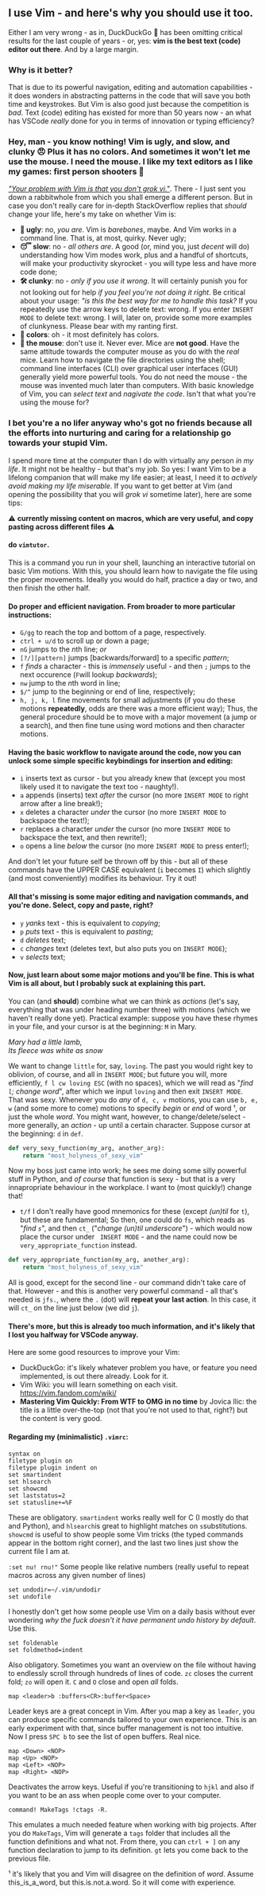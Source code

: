## I use Vim - and here's why you should use it too.

Either I am very wrong - as in, DuckDuckGo 🦆 has been omitting critical results for the last couple of years - or, yes: **vim is the best text (code) editor out there**. And by a large margin.

### Why is it better?

That is due to its powerful navigation, editing and automation capabilities - it does wonders in abstracting patterns in the code that will save you both time and keystrokes. But Vim is also good just because the competition is *bad*. Text (code) editing has existed for more than 50 years now - an what has VSCode *really* done for you in terms of innovation or typing efficiency?

### Hey, man - you know nothing! Vim is ugly, and slow, and clunky 😠 Plus it has no colors. And sometimes it won't let me use the mouse. I need the mouse. I like my text editors as I like my games: first person shooters 🔫

[*"Your problem with Vim is that you don't grok vi."*](https://stackoverflow.com/questions/1218390/what-is-your-most-productive-shortcut-with-vim/1220118#1220118). There - I just sent you down a rabbitwhole from which you shall emerge a different person. But in case you don't really care for in-depth StackOverflow replies that *should* change your life, here's my take on whether Vim is:
 - **👹 ugly**: no, *you are*. Vim is *barebones*, maybe. And Vim works in a command line. That is, at most, quirky. Never ugly;
 - **😴 slow**: no - *all others are*. A good (or, mind you, just *decent* will do) understanding how Vim modes work, plus and a handful of shortcuts, will make your productivity skyrocket - you will type less and have more code done;
 - **🛠 clunky**: no - *only if you use it wrong*. It will certainly punish you for not looking out for help *if you feel you're not doing it right*. Be critical about your usage: *"is this the best way for me to handle this task?* If you repeatedly use the arrow keys to delete text: wrong. If you enter ``INSERT MODE`` to delete text: wrong. I will, later on, provide some more examples of clunkyness. Please bear with my ranting first.
 - **🌈 colors**: oh - it most definitely has colors.
 - **🐁 the mouse**: don't use it. Never ever. Mice are **not good**. Have the same attitude towards the computer mouse as you do with the *real* mice. Learn how to navigate the file directories using the shell; command line interfaces (CLI) over graphical user interfaces (GUI) generally yield more powerful tools. You do not need the mouse - the mouse was invented much later than computers. With basic knowledge of Vim, you can *select text* and *nagivate the code*. Isn't that what you're using the mouse for?

### I bet you're a no lifer anyway who's got no friends because all the efforts into nurturing and caring for a relationship go towards your stupid Vim.

I spend more time at the computer than I do with virtually any person *in my life*. It might not be healthy - but that's my job. So yes: I want Vim to be a lifelong companion that will make my life easier; at least, I need it to *actively avoid making my life miserable*. If you want to get better at Vim (and opening the possibility that you will *grok vi* sometime later), here are some tips:

⚠️ **currently missing content on macros, which are very useful, and copy pasting across different files** ⚠️ 

#### do <code>vimtutor</code>.
This is a command you run in your shell, launching an interactive tutorial on basic Vim motions. With this, you should learn how to navigate the file using the proper movements. Ideally you would do half, practice a day or two, and then finish the other half.

#### Do proper and efficient navigation. From broader to more particular instructions:
 - <code>G/gg</code> to reach the top and bottom of a page, respectively.
 - <code>ctrl + u/d</code> to scroll up or down a page;
 - <code>nG</code> jumps to the *n*th line;
    *or*
 - <code>[?/][pattern]</code> jumps [backwards/forward] to a specific *pattern*;
 - <code>f</code> *finds* a character - this is *immensely* useful - and then ``;`` jumps to the next occurence (``F``will lookup *backwards*);
 - <code>nw</code> jump to the *n*th word in line;
 - <code>$/^</code> jump to the beginning or end of line, respectively;
 - <code>h, j, k, l</code> fine movements for small adjustments (if you do these motions **repeatedly**, odds are there was a more efficient way);
Thus, the general procedure should be to move with a major movement (a jump or a search), and then fine tune using word motions and then character motions.

#### Having the basic workflow to navigate around the code, now you can unlock some simple specific keybindings for insertion and editing:
 - <code>i</code> inserts text as cursor - but you already knew that (except you most likely used it to navigate the text too - naughty!). 
 - <code>a</code> appends (inserts) text *after* the cursor (no more ``INSERT MODE`` to right arrow after a line break!);
 - <code>x</code> deletes a character *under* the cursor (no more ``INSERT MODE`` to backspace the text!);
 - <code>r</code> replaces a character *under* the cursor (no more ``INSERT MODE`` to backspace the text, and then rewrite!);
 - <code>o</code> opens a line *below* the cursor (no more ``INSERT MODE`` to press enter!);

And don't let your future self be thrown off by this - but all of these commands have the UPPER CASE equivalent (``i`` becomes ``I``) which slightly (and most conveniently) modifies its behaviour. Try it out!

#### All that's missing is some major editing and navigation commands, and you're done. Select, copy and paste, right?
 - <code>y</code> *yanks* text - this is equivalent to *copying*;
 - <code>p</code> *puts* text - this is equivalent to *pasting*;
 - <code>d</code> *deletes* text; 
 - <code>c</code> *changes* text (deletes text, but also puts you on ``INSERT MODE``); 
 - <code>v</code> *selects* text;

#### Now, just learn about some major motions and you'll be fine. **This** is what Vim is all about, but I probably suck at explaining this part.

You can (and **should**) combine what we can think as *actions* (let's say, everything that was under heading number three) with motions (which we haven't really done yet). Practical example: suppose you have these rhymes in your file, and your cursor is at the beginning: ``M`` in Mary. 

*Mary had a little lamb,  
   Its fleece was white as snow*

We want to change ``little`` for, say, ``loving``. The past you would right key to oblivion, of course, and all in ``INSERT MODE``; but future you will, more efficiently, ``f l cw loving ESC`` (with no spaces), which we will read as "*find ```l```; change word*", after which we input ``loving`` and then exit ``INSERT MODE``. That was sexy.
Whenever you do *any* of ``d, c, v`` motions, you can use ``b, e, w`` (and some more to come) motions to specify *begin* or *end* of word ¹, or just the whole *word*. You might want, however, to change/delete/select - more generally, an *action* - up until a certain character. Suppose cursor at the beginning: ``d`` in ``def``. 

```python
def very_sexy_function(my_arg, another_arg):
    return "most_holyness_of_sexy_vim"
```

Now my boss just came into work; he sees me doing some silly powerful stuff in Python, and *of course* that function is sexy - but that is a very innapropriate behaviour in the workplace. I want to (most quickly!) change that!
 - <code>t/f</code> I don't really have good mnemonics for these (except *(un)til* for ``t``), but these are fundamental;
So then, one could do ``fs``, which reads as "*find `s`*", and then `ct_` ("*change (un)til underscore*") - which would now place the cursor under ``
INSERT MODE`` - and the name could now be ``very_appropriate_function`` instead.

```python
def very_appropriate_function(my_arg, another_arg):  
    return "most_holyness_of_sexy_vim"
```

All is good, except for the second line - our command didn't take care of that. However - and this is another very powerful command - all that's needed is ``jfs.``, where the ``.`` (dot) will **repeat your last action**. In this case, it will ``ct_`` on the line just below (we did ``j``).

#### There's more, but this is already too much information, and it's likely that I lost you halfway for VSCode anyway.

Here are some good resources to improve your Vim:
- DuckDuckGo: it's likely whatever problem you have, or feature you need implemented, is out there already. Look for it.
- Vim Wiki: you will learn something on each visit. https://vim.fandom.com/wiki/
- **Mastering Vim Quickly: From WTF to OMG in no time** by Jovica Ilic: the title is a little over-the-top (not that you're not used to that, right?) but the content is very good.

#### Regarding my (minimalistic) ``.vimrc``:

```vimscript
syntax on
filetype plugin on
filetype plugin indent on
set smartindent
set hlsearch
set showcmd
set laststatus=2
set statusline+=%F
```

These are obligatory. ``smartindent`` works really well for C (I mostly do that and Python), and ``hlsearch``is great to highlight matches on ``s``substitutions. ``showcmd`` is useful to show people some Vim tricks (the typed commands appear in the bottom right corner), and the last two lines just show the current file I am at.

``:set nu! rnu!"`` Some people like relative numbers (really useful to repeat macros across any given number of lines)

```
set undodir=~/.vim/undodir
set undofile 
```

I honestly don't get how some people use Vim on a daily basis without ever wondering *why the fuck doesn't it have permanent undo history by default*. Use this. 

```
set foldenable 
set foldmethod=indent
```

Also obligatory. Sometimes you want an overview on the file without having to endlessly scroll through hundreds of lines of code. ``zc`` closes the current fold; ``zo`` will open it. ``C`` and `O` close and open *all* folds.

```let mapleader = " "
map <leader>b :buffers<CR>:buffer<Space>
```

Leader keys are a great concept in Vim. After you map a key as ``leader``, you can produce specific commands tailored to your own experience. This is an early experiment with that, since buffer management is not too intuitive. Now I press ``SPC b`` to see the list of open buffers. Real nice.

```
map <Down> <NOP>
map <Up> <NOP>
map <Left> <NOP>
map <Right> <NOP>
```

Deactivates the arrow keys. Useful if you're transitioning to ``hjkl`` and also if you want to be an ass when people come over to your computer.

``command! MakeTags !ctags -R.``

This emulates a much needed feature when working with big projects. After you do ``MakeTags``, Vim will generate a ``tags`` folder that includes all the function definitions and what not. From there, you can ``ctrl + ]`` on any function declaration to jump to its definition. ``gt`` lets you come back to the previous file.

¹ it's likely that you and Vim will disagree on the definition of *word*. Assume this_is_a_word, but this.is.not.a.word. So it will come with experience. 
